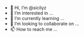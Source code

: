- 👋 Hi, I’m @sicilyz
- 👀 I’m interested in ...
- 🌱 I’m currently learning ...
- 💞️ I’m looking to collaborate on ...
- 📫 How to reach me ...

<!---
sicilyz/sicilyz is a ✨ special ✨ repository because its `README.md` (this file) appears on your GitHub profile.
You can click the Preview link to take a look at your changes.
--->

